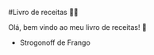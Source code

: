 #Livro de receitas :man_cook:

Olá, bem vindo ao meu livro de receitas! :cookie:

- Strogonoff de Frango